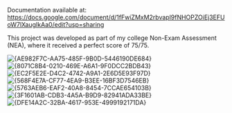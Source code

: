 Documentation available at: https://docs.google.com/document/d/1fFwiZMxM2rbvapl9fNHOPZOiEj3EFUoW7lXaugIkAa0/edit?usp=sharing

This project was developed as part of my college Non-Exam Assessment (NEA), where it received a perfect score of 75/75.

![{AE982F7C-AA75-485F-9B0D-5446190DE684}](https://github.com/user-attachments/assets/89c077f7-8181-46e8-8c00-5ac5a69857d9)
![{8071C8B4-0210-469E-A6A1-9F0DCC2BDB43}](https://github.com/user-attachments/assets/f936394b-f38c-4da6-9d66-d0e9fba83f92)
![{EC2F5E2E-D4C2-4742-A9A1-2E6D5E93F97D}](https://github.com/user-attachments/assets/dfbc9af7-efd6-4287-a902-af9a7d59ed6a)
![{568F4E7A-CF77-4EA9-B3EE-16BF3D7546EB}](https://github.com/user-attachments/assets/498fda35-356e-4270-a89e-78038cd1e088)
![{5763AEB6-EAF2-40A8-8454-7CCAE654103B}](https://github.com/user-attachments/assets/31c1e76e-7400-4689-b3a1-e14a57b5dba7)
![{3F1601AB-CDB3-4A5A-B9D9-82941ADA33BE}](https://github.com/user-attachments/assets/a6cfb3ff-8cbf-41aa-8c72-12d14beb7bdf)
![{DFE14A2C-32BA-4617-953E-4999192171DA}](https://github.com/user-attachments/assets/976cc337-2fc7-4086-88bb-b50de26ce8d4)
